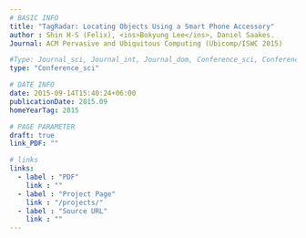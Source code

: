 ```yaml
---
# BASIC INFO
title: "TagRadar: Locating Objects Using a Smart Phone Accessory"
author : Shin H-S (Felix), <ins>Bokyung Lee</ins>, Daniel Saakes.
Journal: ACM Pervasive and Ubiquitous Computing (Ubicomp/ISWC 2015)

#Type: Journal_sci, Journal_int, Journal_dom, Conference_sci, Conference_int, conference_dom
type: "Conference_sci"

# DATE INFO
date: 2015-09-14T15:40:24+06:00
publicationDate: 2015.09
homeYearTag: 2015

# PAGE PARAMETER
draft: true
link_PDF: ""

# links
links:
  - label : "PDF"
    link : ""
  - label : "Project Page"
    link : "/projects/"
  - label : "Source URL"
    link : ""
---
```

